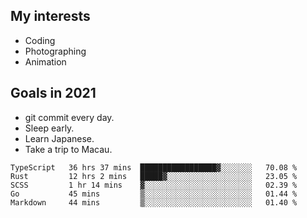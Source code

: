 ## My interests

- Coding
- Photographing
- Animation

## Goals in 2021

- git commit every day.
- Sleep early.
- Learn Japanese.
- Take a trip to Macau.

<!--START_SECTION:waka-->
```text
TypeScript   36 hrs 37 mins  █████████████████▓░░░░░░░   70.08 % 
Rust         12 hrs 2 mins   █████▓░░░░░░░░░░░░░░░░░░░   23.05 % 
SCSS         1 hr 14 mins    ▓░░░░░░░░░░░░░░░░░░░░░░░░   02.39 % 
Go           45 mins         ▒░░░░░░░░░░░░░░░░░░░░░░░░   01.44 % 
Markdown     44 mins         ▒░░░░░░░░░░░░░░░░░░░░░░░░   01.40 % 
```
<!--END_SECTION:waka-->
